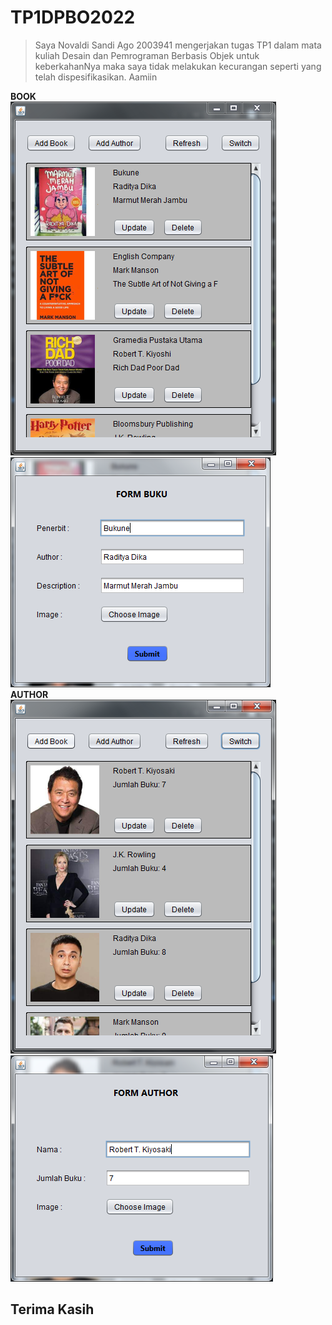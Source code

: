 # TP1DPBO2022

> Saya Novaldi Sandi Ago 2003941 mengerjakan tugas TP1 dalam mata kuliah Desain dan Pemrograman Berbasis Objek untuk keberkahanNya maka saya tidak melakukan kecurangan seperti yang telah dispesifikasikan. Aamiin

**BOOK**<br>
![alt text](https://github.com/DeadpoolSteinS/TP1DPBO2022/blob/main/ScreenShot/book1.PNG)
![alt text](https://github.com/DeadpoolSteinS/TP1DPBO2022/blob/main/ScreenShot/book2.PNG)<br>
**AUTHOR**<br>
![alt text](https://github.com/DeadpoolSteinS/TP1DPBO2022/blob/main/ScreenShot/author1.PNG)
![alt text](https://github.com/DeadpoolSteinS/TP1DPBO2022/blob/main/ScreenShot/author2.PNG)<br>



## Terima Kasih
